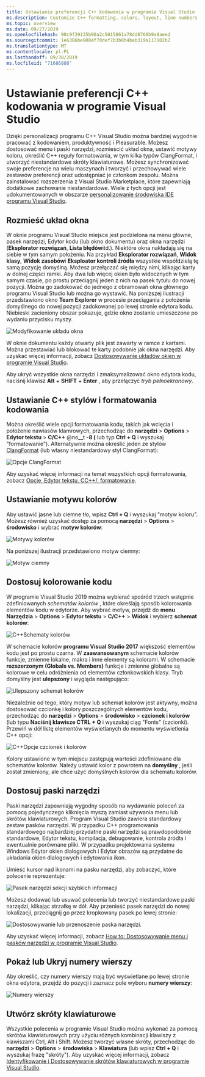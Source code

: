 ```yaml
---
title: Ustawianie preferencji C++ kodowania w programie Visual Studio
ms.description: Customize C++ formatting, colors, layout, line numbers, menus and more in the Visual Studio IDE.
ms.topic: overview
ms.date: 09/27/2019
ms.openlocfilehash: 90c9f39135b90a2c5015861a78dd8760b9a8aeed
ms.sourcegitcommit: 1e6386be9084f70def7b3b8b4bab319a117102b2
ms.translationtype: MT
ms.contentlocale: pl-PL
ms.lasthandoff: 09/30/2019
ms.locfileid: "71686888"
---
```

# <a name="set-your-c-coding-preferences-in-visual-studio"></a>Ustawianie preferencji C++ kodowania w programie Visual Studio

Dzięki personalizacji programu C++ Visual Studio można bardziej wygodnie pracować z kodowaniem, produktywność i Pleasurable. Możesz dostosować menu i paski narzędzi, rozmieścić układ okna, ustawić motywy koloru, określić C++ reguły formatowania, w tym kilka typów ClangFormat, i utworzyć niestandardowe skróty klawiaturowe. Możesz synchronizować swoje preferencje na wielu maszynach i tworzyć i przechowywać wiele zestawów preferencji oraz udostępniać je członkom zespołu. Można zainstalować rozszerzenia z Visual Studio Marketplace, które zapewniają dodatkowe zachowanie niestandardowe. Wiele z tych opcji jest udokumentowanych w obszarze [personalizowanie środowiska IDE programu Visual Studio](/visualstudio/ide/personalizing-the-visual-studio-ide).

## <a name="arrange-window-layout"></a>Rozmieść układ okna

W oknie programu Visual Studio miejsce jest podzielona na menu główne, pasek narzędzi, Edytor kodu (lub okno dokumentu) oraz okna narzędzi (**Eksplorator rozwiązań**, **Lista błędów**itd.). Niektóre okna nakładają się na siebie w tym samym położeniu. Na przykład **Eksplorator rozwiązań**, **Widok klasy**, **Widok zasobów**i **Eksploator kontroli źródła** wszystkie współdzielą tę samą pozycję domyślną. Możesz przełączać się między nimi, klikając karty w dolnej części ramki. Aby dwa lub więcej okien było widocznych w tym samym czasie, po prostu przeciągnij jeden z nich na pasek tytułu do nowej pozycji. Można go zadokować do jednego z obramowań okna głównego programu Visual Studio lub można go wystawić. Na poniższej ilustracji przedstawiono okno **Team Explorer** w procesie przeciągania z położenia domyślnego do nowej pozycji zadokowanej po lewej stronie edytora kodu. Niebieski zacieniony obszar pokazuje, gdzie okno zostanie umieszczone po wydaniu przycisku myszy.

![Modyfikowanie układu okna](media/window-layout-move-team-explorer.png)

W oknie dokumentu każdy otwarty plik jest zawarty w ramce z kartami. Można przestawiać lub blokować te karty podobnie jak okna narzędzi. Aby uzyskać więcej informacji, zobacz [Dostosowywanie układów okien w programie Visual Studio](/visualstudio/ide/customizing-window-layouts-in-visual-studio).

Aby ukryć wszystkie okna narzędzi i zmaksymalizować okno edytora kodu, naciśnij klawisz **Alt** + **SHIFT** + **Enter** , aby przełączyć *tryb pełnoekranowy*.

## <a name="set-c-coding-styles-and-formatting"></a>Ustawianie C++ stylów i formatowania kodowania

Można określić wiele opcji formatowania kodu, takich jak wcięcia i położenie nawiasów klamrowych, przechodząc do **narzędzi** > **Options** > **Edytor tekstu** > **C/C++** @no__t **-8 (** lub typ **Ctrl + Q** i wyszukaj "formatowanie"). Alternatywnie można określić jeden ze stylów [ClangFormat](https://clang.llvm.org/docs/ClangFormat.html) (lub własny niestandardowy styl ClangFormat):

![Opcje ClangFormat](media/clang-format-ide.png)

Aby uzyskać więcej informacji na temat wszystkich opcji formatowania, zobacz [Opcje, Edytor tekstu, CC++/, formatowanie](/visualstudio/ide/reference/options-text-editor-c-cpp-formatting).

## <a name="set-the-color-theme"></a>Ustawianie motywu kolorów

Aby ustawić jasne lub ciemne tło, wpisz **Ctrl + Q** i wyszukaj "motyw koloru". Możesz również uzyskać dostęp za pomocą **narzędzi** > **Options** > **środowisko** i wybrać **motyw kolorów**:

![Motywy kolorów](media/tools-options-color-theme.png)

Na poniższej ilustracji przedstawiono motyw ciemny:

![Motyw ciemny](media/tools-options-dark-theme.png)

## <a name="customize-code-colorization"></a>Dostosuj kolorowanie kodu

W programie Visual Studio 2019 można wybierać spośród trzech wstępnie zdefiniowanych *schematów kolorów* , które określają sposób kolorowania elementów kodu w edytorze. Aby wybrać motyw, przejdź do **menu Narzędzia** > **Options** > **Edytor tekstu** > **C/C++**  > **Widok** i wybierz **schemat kolorów**:

![C++Schematy kolorów](media/color-schemes.png)

W schemacie kolorów **programu Visual Studio 2017** większość elementów kodu jest po prostu czarna. W **zaawansowanym** schemacie kolorów funkcje, zmienne lokalne, makra i inne elementy są kolorami. W schemacie **rozszerzonym (Globals vs. Members)** funkcje i zmienne globalne są kolorowe w celu odróżnienia od elementów członkowskich klasy. Tryb domyślny jest **ulepszony** i wygląda następująco:

![Ulepszony schemat kolorów](media/color-scheme-enhanced.png)

Niezależnie od tego, który motyw lub schemat kolorów jest aktywny, można dostosować czcionkę i kolory poszczególnych elementów kodu, przechodząc do **narzędzi** > **Options** > **środowisko** > **czcionek i kolorów** (lub typu  **Naciśnij klawisze CTRL + Q** i wyszukaj ciąg "Fonts" (czcionki). Przewiń w dół listę elementów wyświetlanych do momentu wyświetlenia C++ opcji:

![C++Opcje czcionek i kolorów](media/tools-options-cpp-colors.png)

Kolory ustawione w tym miejscu zastępują wartości zdefiniowane dla schematów kolorów. Należy ustawić kolor z powrotem na **domyślny** , jeśli został zmieniony, ale chce użyć domyślnych kolorów dla schematu kolorów.

## <a name="customize-the-toolbars"></a>Dostosuj paski narzędzi

Paski narzędzi zapewniają wygodny sposób na wydawanie poleceń za pomocą pojedynczego kliknięcia myszą zamiast używania menu lub skrótów klawiaturowych. Program Visual Studio zawiera standardowy zestaw pasków narzędzi. W przypadku C++ programowania standardowego najbardziej przydatne paski narzędzi są prawdopodobnie standardowe, Edytor tekstu, kompilacja, debugowanie, kontrola źródła i ewentualnie porównane pliki. W przypadku projektowania systemu Windows Edytor okien dialogowych i Edytor obrazów są przydatne do układania okien dialogowych i edytowania ikon.

Umieść kursor nad ikonami na pasku narzędzi, aby zobaczyć, które polecenie reprezentuje:

![Pasek narzędzi sekcji szybkich informacji](media/toolbar-mouse-hover.png)

Możesz dodawać lub usuwać polecenia lub tworzyć niestandardowe paski narzędzi, klikając strzałkę w dół. Aby przenieść pasek narzędzi do nowej lokalizacji, przeciągnij go przez kropkowany pasek po lewej stronie:

![Dostosowywanie lub przenoszenie paska narzędzi](media/toolbar-move-edit.png).

Aby uzyskać więcej informacji, zobacz [How to: Dostosowywanie menu i pasków narzędzi w programie Visual Studio](/visualstudio/ide/how-to-customize-menus-and-toolbars-in-visual-studio).

## <a name="show-or-hide-line-numbers"></a>Pokaż lub Ukryj numery wierszy

Aby określić, czy numery wierszy mają być wyświetlane po lewej stronie okna edytora, przejdź do pozycji i zaznacz pole wyboru **numery wierszy**:

![Numery wierszy](media/tools-options-line-numbers.png)

## <a name="create-keyboard-shortcuts"></a>Utwórz skróty klawiaturowe

Wszystkie polecenia w programie Visual Studio można wykonać za pomocą skrótów klawiaturowych przy użyciu różnych kombinacji klawiszy z klawiszami Ctrl, Alt i Shift. Możesz tworzyć własne skróty, przechodząc do **narzędzi** > **Options** > **środowiska** > **Klawiatura** (lub wpisz **Ctrl + Q** i wyszukaj frazę "skróty"). Aby uzyskać więcej informacji, zobacz [Identyfikowanie i Dostosowywanie skrótów klawiaturowych w programie Visual Studio](/visualstudio/ide/identifying-and-customizing-keyboard-shortcuts-in-visual-studio).
